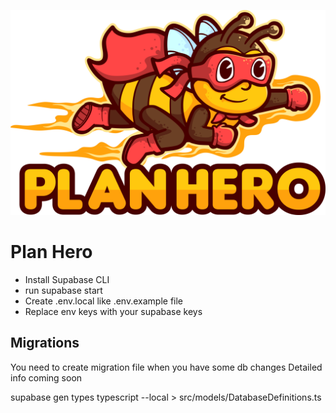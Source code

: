 ![PlanHero](plan-hero.png)
# Plan Hero

- Install Supabase CLI
- run supabase start
- Create .env.local like .env.example file
- Replace env keys with your supabase keys

## Migrations

You need to create migration file when you have some db changes
Detailed info coming soon

supabase gen types typescript --local > src/models/DatabaseDefinitions.ts
